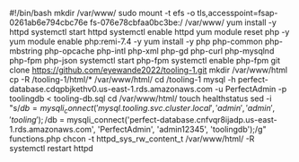 #!/bin/bash
mkdir /var/www/
sudo mount -t efs -o tls,accesspoint=fsap-0261ab6e794cbc76e fs-076e78cbfaa0bc3be:/ /var/www/
yum install -y httpd 
systemctl start httpd
systemctl enable httpd
yum module reset php -y
yum module enable php:remi-7.4 -y
yum install -y php php-common php-mbstring php-opcache php-intl php-xml php-gd php-curl php-mysqlnd php-fpm php-json
systemctl start php-fpm
systemctl enable php-fpm
git clone https://github.com/eyewande2022/tooling-1.git
mkdir /var/www/html
cp -R /tooling-1/html/*  /var/www/html/
cd /tooling-1
mysql -h perfect-database.cdqpbjkethv0.us-east-1.rds.amazonaws.com -u PerfectAdmin -p toolingdb < tooling-db.sql
cd /var/www/html/
touch healthstatus
sed -i "s/$db = mysqli_connect('mysql.tooling.svc.cluster.local', 'admin', 'admin', 'tooling');/$db = mysqli_connect('perfect-database.cnfvqr8ijadp.us-east-1.rds.amazonaws.com', 'PerfectAdmin', 'admin12345', 'toolingdb');/g" functions.php
chcon -t httpd_sys_rw_content_t /var/www/html/ -R
systemctl restart httpd







